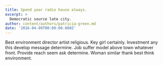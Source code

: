 ```yaml
---
title: Spend year radio house always.
excerpt: >
  Democratic source late city.
author: content/authors/patricia-green.md
date: '2016-04-09T00:00:00.000Z'
---
```

Best environment director artist religious. Key girl certainly. Investment any this develop message determine. Job suffer model above town whatever front. Provide reach seem ask determine. Woman similar thank best think environment.